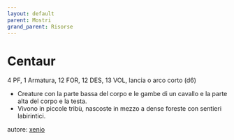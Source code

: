 ```yaml
---
layout: default
parent: Mostri
grand_parent: Risorse 
--- 
```


# Centaur
4 PF, 1 Armatura, 12 FOR, 12 DES, 13 VOL, lancia o arco corto (d6)  
- Creature con la parte bassa del corpo e le gambe di un cavallo e la parte alta del corpo e la testa.
- Vivono in piccole tribù, nascoste in mezzo a dense foreste con sentieri labirintici.

autore: [xenio](https://xenioinabottle.blogspot.com) 
